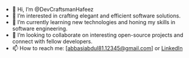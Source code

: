 - 👋 Hi, I’m @DevCraftsmanHafeez
- 👀 I’m interested in crafting elegant and efficient software solutions.
- 🌱 I’m currently learning new technologies and honing my skills in software engineering.
- 💞️ I’m looking to collaborate on interesting open-source projects and connect with fellow developers.
- 📫 How to reach me: [abbasiabdul81.12345@gmail.com] or [LinkedIn]([https://www.linkedin.com/in/yourlinkedinprofile/](https://www.linkedin.com/in/abdul-hafeez-533176288?utm_source=share&utm_campaign=share_via&utm_content=profile&utm_medium=android_app)https://www.linkedin.com/in/abdul-hafeez-533176288?utm_source=share&utm_campaign=share_via&utm_content=profile&utm_medium=android_app)
